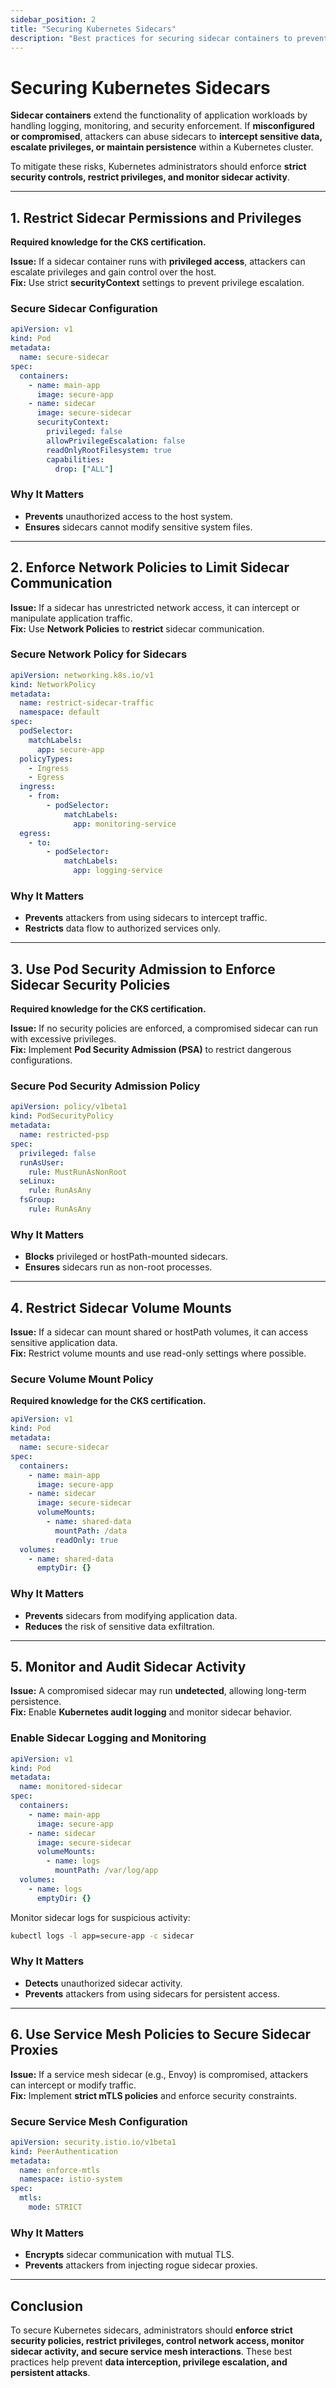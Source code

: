 ```yaml
---
sidebar_position: 2
title: "Securing Kubernetes Sidecars"
description: "Best practices for securing sidecar containers to prevent data interception, privilege escalation, and persistence attacks."
---
```


# Securing Kubernetes Sidecars

**Sidecar containers** extend the functionality of application workloads by handling logging, monitoring, and security enforcement. If **misconfigured or compromised**, attackers can abuse sidecars to **intercept sensitive data, escalate privileges, or maintain persistence** within a Kubernetes cluster.

To mitigate these risks, Kubernetes administrators should enforce **strict security controls, restrict privileges, and monitor sidecar activity**.

---

## 1. Restrict Sidecar Permissions and Privileges

**Required knowledge for the CKS certification.**

**Issue:** If a sidecar container runs with **privileged access**, attackers can escalate privileges and gain control over the host.<br/>
**Fix:** Use strict **securityContext** settings to prevent privilege escalation.

### Secure Sidecar Configuration

```yaml
apiVersion: v1
kind: Pod
metadata:
  name: secure-sidecar
spec:
  containers:
    - name: main-app
      image: secure-app
    - name: sidecar
      image: secure-sidecar
      securityContext:
        privileged: false
        allowPrivilegeEscalation: false
        readOnlyRootFilesystem: true
        capabilities:
          drop: ["ALL"]
```

### Why It Matters

- **Prevents** unauthorized access to the host system.<br/>
- **Ensures** sidecars cannot modify sensitive system files.

---

## 2. Enforce Network Policies to Limit Sidecar Communication

**Issue:** If a sidecar has unrestricted network access, it can intercept or manipulate application traffic.<br/>
**Fix:** Use **Network Policies** to **restrict** sidecar communication.

### Secure Network Policy for Sidecars

```yaml
apiVersion: networking.k8s.io/v1
kind: NetworkPolicy
metadata:
  name: restrict-sidecar-traffic
  namespace: default
spec:
  podSelector:
    matchLabels:
      app: secure-app
  policyTypes:
    - Ingress
    - Egress
  ingress:
    - from:
        - podSelector:
            matchLabels:
              app: monitoring-service
  egress:
    - to:
        - podSelector:
            matchLabels:
              app: logging-service
```

### Why It Matters

- **Prevents** attackers from using sidecars to intercept traffic.<br/>
- **Restricts** data flow to authorized services only.

---

## 3. Use Pod Security Admission to Enforce Sidecar Security Policies

**Required knowledge for the CKS certification.**

**Issue:** If no security policies are enforced, a compromised sidecar can run with excessive privileges.<br/>
**Fix:** Implement **Pod Security Admission (PSA)** to restrict dangerous configurations.

### Secure Pod Security Admission Policy

```yaml
apiVersion: policy/v1beta1
kind: PodSecurityPolicy
metadata:
  name: restricted-psp
spec:
  privileged: false
  runAsUser:
    rule: MustRunAsNonRoot
  seLinux:
    rule: RunAsAny
  fsGroup:
    rule: RunAsAny
```

### Why It Matters

- **Blocks** privileged or hostPath-mounted sidecars.<br/>
- **Ensures** sidecars run as non-root processes.

---

## 4. Restrict Sidecar Volume Mounts

**Issue:** If a sidecar can mount shared or hostPath volumes, it can access sensitive application data.<br/>
**Fix:** Restrict volume mounts and use read-only settings where possible.

### Secure Volume Mount Policy

**Required knowledge for the CKS certification.**

```yaml
apiVersion: v1
kind: Pod
metadata:
  name: secure-sidecar
spec:
  containers:
    - name: main-app
      image: secure-app
    - name: sidecar
      image: secure-sidecar
      volumeMounts:
        - name: shared-data
          mountPath: /data
          readOnly: true
  volumes:
    - name: shared-data
      emptyDir: {}
```

### Why It Matters

- **Prevents** sidecars from modifying application data.<br/>
- **Reduces** the risk of sensitive data exfiltration.

---

## 5. Monitor and Audit Sidecar Activity

**Issue:** A compromised sidecar may run **undetected**, allowing long-term persistence.<br/>
**Fix:** Enable **Kubernetes audit logging** and monitor sidecar behavior.

### Enable Sidecar Logging and Monitoring

```yaml
apiVersion: v1
kind: Pod
metadata:
  name: monitored-sidecar
spec:
  containers:
    - name: main-app
      image: secure-app
    - name: sidecar
      image: secure-sidecar
      volumeMounts:
        - name: logs
          mountPath: /var/log/app
  volumes:
    - name: logs
      emptyDir: {}
```

Monitor sidecar logs for suspicious activity:

```bash
kubectl logs -l app=secure-app -c sidecar
```

### Why It Matters

- **Detects** unauthorized sidecar activity.<br/>
- **Prevents** attackers from using sidecars for persistent access.

---

## 6. Use Service Mesh Policies to Secure Sidecar Proxies

**Issue:** If a service mesh sidecar (e.g., Envoy) is compromised, attackers can intercept or modify traffic.<br/>
**Fix:** Implement **strict mTLS policies** and enforce security constraints.

### Secure Service Mesh Configuration

```yaml
apiVersion: security.istio.io/v1beta1
kind: PeerAuthentication
metadata:
  name: enforce-mtls
  namespace: istio-system
spec:
  mtls:
    mode: STRICT
```

### Why It Matters

- **Encrypts** sidecar communication with mutual TLS.<br/>
- **Prevents** attackers from injecting rogue sidecar proxies.

---

## Conclusion

To secure Kubernetes sidecars, administrators should **enforce strict security policies, restrict privileges, control network access, monitor sidecar activity, and secure service mesh interactions**. These best practices help prevent **data interception, privilege escalation, and persistent attacks**.
